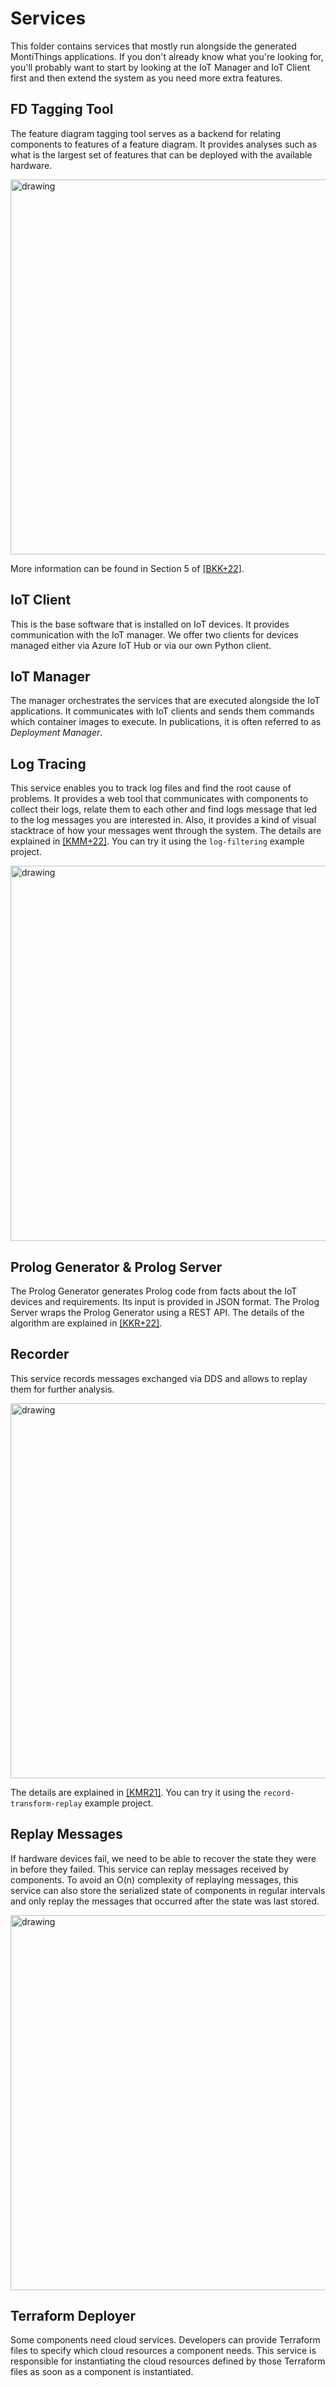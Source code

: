 # Services

This folder contains services that mostly run alongside the generated
MontiThings applications.
If you don't already know what you're looking for, you'll probably
want to start by looking at the IoT Manager and IoT Client first and
then extend the system as you need more extra features.

## FD Tagging Tool

The feature diagram tagging tool serves as a backend for relating
components to features of a feature diagram.
It provides analyses such as what is the largest set of features that
can be deployed with the available hardware.


<img src="../docs/FDTagging.png" alt="drawing" width="600px"/>

More information can be found in Section 5 of [[BKK+22]](https://www.se-rwth.de/publications/Model-Driven-IoT-App-Stores-Deploying-Customizable-Software-Products-to-Heterogeneous-Devices.pdf).

## IoT Client

This is the base software that is installed on IoT devices.
It provides communication with the IoT manager.
We offer two clients for devices managed either via Azure IoT Hub or
via our own Python client.

## IoT Manager

The manager orchestrates the services that are executed alongside the
IoT applications.
It communicates with IoT clients and sends them commands which
container images to execute.
In publications, it is often referred to as *Deployment Manager*.

## Log Tracing

This service enables you to track log files and find the root cause of
problems.
It provides a web tool that communicates with components to collect
their logs, relate them to each other and find logs message that
led to the log messages you are interested in.
Also, it provides a kind of visual stacktrace of how your messages
went through the system.
The details are explained in [[KMM+22]](https://www.se-rwth.de/publications/Web-Based-Tracing-for-Model-Driven-Applications.pdf).
You can try it using the `log-filtering` example project.

<img src="../docs/LogTracingScreenshot.png" alt="drawing" width="600px"/>


## Prolog Generator & Prolog Server

The Prolog Generator generates Prolog code from facts about the
IoT devices and requirements.
Its input is provided in JSON format.
The Prolog Server wraps the Prolog Generator using a REST API.
The details of the algorithm are explained in
[[KKR+22]](https://www.se-rwth.de/publications/Model-driven-Self-adaptive-Deployment-of-Internet-of-Things-Applications-with-Automated-Modification-Proposals.pdf).

## Recorder

This service records messages exchanged via DDS and allows to replay
them for further analysis.

<img src="../docs/ReplayConcept.png" alt="drawing" width="600px"/>

The details are explained in [[KMR21]](https://www.se-rwth.de/publications/Understanding-and-Improving-Model-Driven-IoT-Systems-through-Accompanying-Digital-Twins.pdf).
You can try it using the `record-transform-replay` example project.

## Replay Messages

If hardware devices fail, we need to be able to recover the state
they were in before they failed.
This service can replay messages received by components.
To avoid an O(n) complexity of replaying messages, this service can
also store the serialized state of components in regular intervals and
only replay the messages that occurred after the state was last stored.

<img src="../docs/Replayer.png" alt="drawing" width="600px"/>

## Terraform Deployer

Some components need cloud services.
Developers can provide Terraform files to specify which cloud
resources a component needs.
This service is responsible for instantiating the cloud resources
defined by those Terraform files as soon as a component is
instantiated.